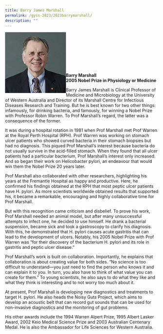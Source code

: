 ```yaml
---
title: Barry James Marshall
permalink: /gyss-2023/2023barrymarshall/
description: ""
---
```

<img src="/images/GYSS%202022/barry%20marshall.jpg" alt="Barry James Marshall" align="left" style="width:200px">
<br>
<br>
<br>
<br>
<br>
<br>
<br>


**Barry Marshall** <br>
**2005 Nobel Prize in Physiology or Medicine**

Barry James Marshall is Clinical Professor of Medicine and Microbiology at the University of Western Australia and Director of its Marshall Centre for Infectious Diseases Research and Training. But he is best known for two other things: infamously, for drinking bacteria, and famously, for winning a Nobel Prize with Professor Robin Warren. To Prof Marshall’s regard, the latter was a consequence of the former.  
  
It was during a hospital rotation in 1981 when Prof Marshall met Prof Warren at the Royal Perth Hospital (RPH). Prof Warren was working on stomach ulcer patients who showed curved bacteria in their stomach biopsies but had no diagnosis. This piqued Prof Marshall’s interest because bacteria do not usually survive in the acid-filled stomach. When they found that all ulcer patients had a particular bacterium, Prof Marshall’s interest only increased. And so began their work on Helicobacter pylori, an endeavour that would win them the Nobel Prize 20 years later.  
  
Prof Marshall also collaborated with other researchers, highlighting his years at the Fremantle Hospital as happy and productive. Here, he confirmed his findings obtained at the RPH that most peptic ulcer patients have H. pylori. As more scientists worldwide obtained results that supported his, it became a remarkable, encouraging and highly collaborative time for Prof Marshall.  
  
But with this recognition came criticism and disbelief. To prove his work, Prof Marshall needed an animal model, but after many unsuccessful attempts to infect one, he decided to use himself. He drank a bacterial suspension, became sick and took a gastroscopy to clarify his diagnosis. With this, he demonstrated that H. pylori causes acute gastritis that can lead to the development of ulcers. Notably, his 2005 Nobel Prize with Prof Warren was “for their discovery of the bacterium H. pylori and its role in gastritis and peptic ulcer disease.”  
  
Prof Marshall’s work is built on collaboration. Importantly, he explains that collaboration is about creating value for both sides. “No science is too difficult to understand—you just need to find the person who knows it and can explain it to you. In turn, you also have to think of what value you can create for them.” To young scientists, he also says to do what they like and what they think is interesting and to not worry too much about it.  
  
At present, Prof Marshall is developing new diagnostics and treatments to target H. pylori. He also heads the Noisy Guts Project, which aims to develop an acoustic belt that can record gut sounds that can be used for non-invasive diagnostics and the monitoring of gut problems.  
  
His other awards include the 1994 Warren Alpert Prize, 1995 Albert Lasker Award, 2002 Keio Medical Science Prize and 2003 Australian Centenary Medal. He is also the Ambassador for Life Sciences for Western Australia.